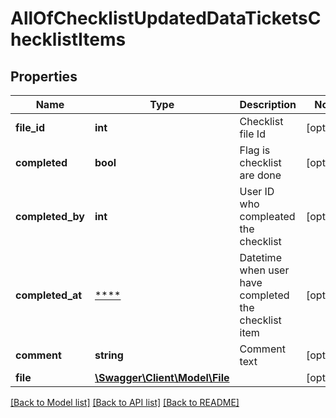 # AllOfChecklistUpdatedDataTicketsChecklistItems

## Properties
Name | Type | Description | Notes
------------ | ------------- | ------------- | -------------
**file_id** | **int** | Checklist file Id | [optional] 
**completed** | **bool** | Flag is checklist are done | [optional] 
**completed_by** | **int** | User ID who compleated the checklist | [optional] 
**completed_at** | [****](.md) | Datetime when user have completed the checklist item | [optional] 
**comment** | **string** | Comment text | [optional] 
**file** | [**\Swagger\Client\Model\File**](File.md) |  | [optional] 

[[Back to Model list]](../../README.md#documentation-for-models) [[Back to API list]](../../README.md#documentation-for-api-endpoints) [[Back to README]](../../README.md)

